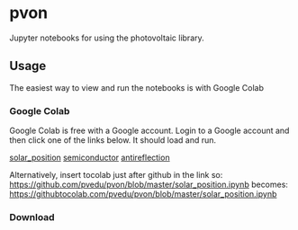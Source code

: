 # pvon
Jupyter notebooks for using the photovoltaic library.
## Usage
The easiest way to view and run the notebooks is with Google Colab

### Google Colab
Google Colab is free with a Google account. Login to a Google account and then click one of the links below. It should load and run.


[solar_position](https://githubtocolab.com/pvedu/pvon/blob/master/solar_position.ipynb)
[semiconductor](https://githubtocolab.com/pvedu/pvon/blob/master/semiconductor.ipynb)
[antireflection](https://githubtocolab.com/pvedu/pvon/blob/master/antireflection.ipynb)

Alternatively, insert tocolab just after github in the link so:
 https://github.com/pvedu/pvon/blob/master/solar_position.ipynb becomes: https://githubtocolab.com/pvedu/pvon/blob/master/solar_position.ipynb

### Download